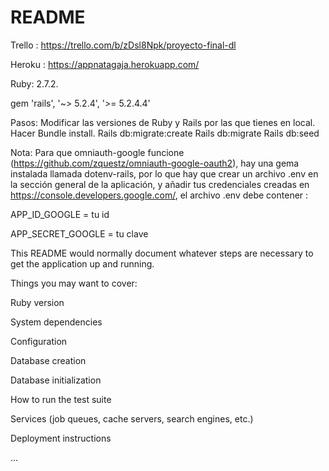 # README

Trello : https://trello.com/b/zDsl8Npk/proyecto-final-dl 

Heroku : https://appnatagaja.herokuapp.com/

Ruby: 2.7.2.

gem 'rails', '~> 5.2.4', '>= 5.2.4.4'

Pasos:
Modificar las versiones de Ruby y Rails por las que tienes en local.
Hacer Bundle install.
Rails db:migrate:create
Rails db:migrate
Rails db:seed

Nota: Para que omniauth-google funcione (https://github.com/zquestz/omniauth-google-oauth2), hay una gema instalada llamada dotenv-rails, por lo que hay que crear un archivo .env en la sección general de la aplicación, y añadir tus credenciales creadas en https://console.developers.google.com/, el archivo .env debe contener :

APP_ID_GOOGLE = tu id

APP_SECRET_GOOGLE = tu clave

This README would normally document whatever steps are necessary to get the application up and running.

Things you may want to cover:

Ruby version

System dependencies

Configuration

Database creation

Database initialization

How to run the test suite

Services (job queues, cache servers, search engines, etc.)

Deployment instructions

...
